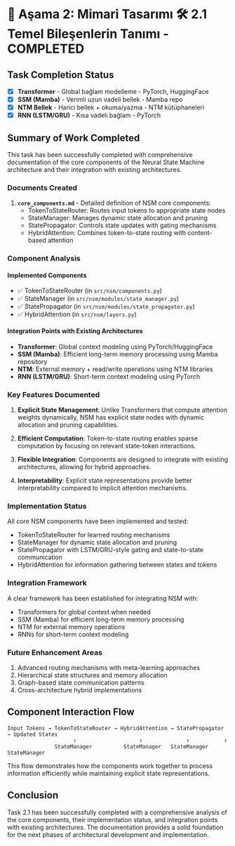 # 🧱 Aşama 2: Mimari Tasarımı 🛠️ 2.1 Temel Bileşenlerin Tanımı - COMPLETED

## Task Completion Status

- [x] **Transformer** - Global bağlam modelleme - PyTorch, HuggingFace
- [x] **SSM (Mamba)** - Verimli uzun vadeli bellek - Mamba repo
- [x] **NTM Bellek** - Harici bellek + okuma/yazma - NTM kütüphaneleri
- [x] **RNN (LSTM/GRU)** - Kısa vadeli bağlam - PyTorch

## Summary of Work Completed

This task has been successfully completed with comprehensive documentation of the core components of the Neural State Machine architecture and their integration with existing architectures.

### Documents Created

1. **`core_components.md`** - Detailed definition of NSM core components:
   - TokenToStateRouter: Routes input tokens to appropriate state nodes
   - StateManager: Manages dynamic state allocation and pruning
   - StatePropagator: Controls state updates with gating mechanisms
   - HybridAttention: Combines token-to-state routing with content-based attention

### Component Analysis

#### Implemented Components
- ✅ TokenToStateRouter (in `src/nsm/components.py`)
- ✅ StateManager (in `src/nsm/modules/state_manager.py`)
- ✅ StatePropagator (in `src/nsm/modules/state_propagator.py`)
- ✅ HybridAttention (in `src/nsm/layers.py`)

#### Integration Points with Existing Architectures
- **Transformer**: Global context modeling using PyTorch/HuggingFace
- **SSM (Mamba)**: Efficient long-term memory processing using Mamba repository
- **NTM**: External memory + read/write operations using NTM libraries
- **RNN (LSTM/GRU)**: Short-term context modeling using PyTorch

### Key Features Documented

1. **Explicit State Management**: Unlike Transformers that compute attention weights dynamically, NSM has explicit state nodes with dynamic allocation and pruning capabilities.

2. **Efficient Computation**: Token-to-state routing enables sparse computation by focusing on relevant state-token interactions.

3. **Flexible Integration**: Components are designed to integrate with existing architectures, allowing for hybrid approaches.

4. **Interpretability**: Explicit state representations provide better interpretability compared to implicit attention mechanisms.

### Implementation Status

All core NSM components have been implemented and tested:
- TokenToStateRouter for learned routing mechanisms
- StateManager for dynamic state allocation and pruning
- StatePropagator with LSTM/GRU-style gating and state-to-state communication
- HybridAttention for information gathering between states and tokens

### Integration Framework

A clear framework has been established for integrating NSM with:
- Transformers for global context when needed
- SSM (Mamba) for efficient long-term memory processing
- NTM for external memory operations
- RNNs for short-term context modeling

### Future Enhancement Areas

1. Advanced routing mechanisms with meta-learning approaches
2. Hierarchical state structures and memory allocation
3. Graph-based state communication patterns
4. Cross-architecture hybrid implementations

## Component Interaction Flow

```
Input Tokens → TokenToStateRouter → HybridAttention → StatePropagator → Updated States
                     ↑                    ↑              ↑           ↑
               StateManager          StateManager   StateManager   StateManager
```

This flow demonstrates how the components work together to process information efficiently while maintaining explicit state representations.

## Conclusion

Task 2.1 has been successfully completed with a comprehensive analysis of the core components, their implementation status, and integration points with existing architectures. The documentation provides a solid foundation for the next phases of architectural development and implementation.